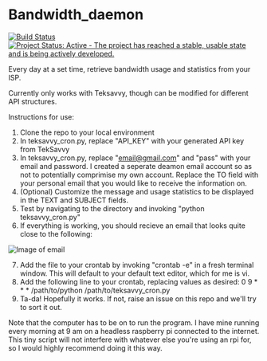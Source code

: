 # Bandwidth_daemon

[![Build Status](https://travis-ci.org/Chris1221/Bandwidth_daemon.svg?branch=master)](https://travis-ci.org/Chris1221/Bandwidth_daemon) [![Project Status: Active - The project has reached a stable, usable state and is being actively developed.](http://www.repostatus.org/badges/0.1.0/active.svg)](http://www.repostatus.org/#active)

Every day at a set time, retrieve bandwidth usage and statistics from your ISP. 

Currently only works with Teksavvy, though can be modified for different API structures. 

Instructions for use:

1.  Clone the repo to your local environment
2.  In teksavvy_cron.py, replace "API_KEY" with your generated API key from TekSavvy
3.  In teksavvy_cron.py, replace "email@gmail.com" and "pass" with your email and password.  I created a seperate deamon email account so as not to potentially comprimise my own account. Replace the TO field with your personal email that you would like to receive the information on. 
4.  (Optional) Customize the message and usage statistics to be displayed in the TEXT and SUBJECT fields.
5.  Test by navigating to the directory and invoking "python teksavvy_cron.py"
6.  If everything is working, you should recieve an email that looks quite close to the following:

![Image of email](https://raw.githubusercontent.com/Chris1221/Bandwidth_daemon/master/images/screenshot_1.png)

7.  Add the file to your crontab by invoking "crontab -e" in a fresh terminal window. This will default to your default text editor, which for me is vi.  
8.  Add the following line to your crontab, replacing values as desired: 0 9 * * * /path/to/python /path/to/teksavvy_cron.py
9.  Ta-da! Hopefully it works.  If not, raise an issue on this repo and we'll try to sort it out. 


Note that the computer has to be on to run the program.  I have mine running every morning at 9 am on a headless raspberry pi connected to the internet.  This tiny script will not interfere with whatever else you're using an rpi for, so I would highly recommend doing it this way.  

